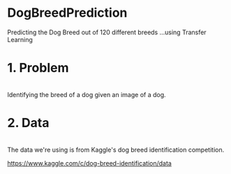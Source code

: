 # DogBreedPrediction
Predicting the Dog Breed out of 120 different breeds ...using Transfer Learning


#  **1. Problem**
</br>
Identifying the breed of a dog given an image of a dog.


</br>


# **2. Data**
</br>
The data we're using is from Kaggle's dog breed identification competition.

https://www.kaggle.com/c/dog-breed-identification/data
